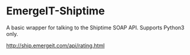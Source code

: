 # EmergeIT-Shiptime
A basic wrapper for talking to the Shiptime SOAP API.
Supports Python3 only.

http://ship.emergeit.com/api/rating.html
